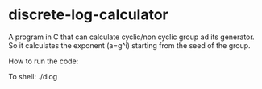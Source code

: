 # discrete-log-calculator

A program in C that can calculate cyclic/non cyclic group ad its generator. So it calculates the exponent (a=g^i) starting from the seed of the group.


How to run the code:

To shell: ./dlog
